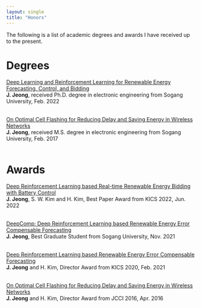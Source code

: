 ```yaml
---
layout: single
title: "Honors"
---
```


The following is a list of academic degrees and awards I have received up to the present.

# __Degrees__<br/>

[Deep Learning and Reinforcement Learning for Renewable Energy Forecasting, Control, and Bidding](https://dcollection.sogang.ac.kr/dcollection/srch/srchDetail/000000066489)<br/>
__J. Jeong__, received Ph.D. degree in electronic engineering from Sogang University, Feb. 2022<br/><br/>

[On Optimal Cell Flashing for Reducing Delay and Saving Energy in Wireless Networks](https://dcollection.sogang.ac.kr/dcollection/srch/srchDetail/000000061431)<br/>
__J. Jeong__, received M.S. degree in electronic engineering from Sogang University, Feb. 2017<br/><br/>

# __Awards__<br/>

[Deep Reinforcement Learning based Real-time Renewable Energy Bidding with Battery Control](https://github.com/Jaeik-Jeong/DeepBid/blob/main/Award_KICS_2022.jpg)<br/>
__J. Jeong__, S. W. Kim and H. Kim, Best Paper Award from KICS 2022, Jun. 2022<br/><br/>

[DeepComp: Deep Reinforcement Learning based Renewable Energy Error Compensable Forecasting](https://github.com/Jaeik-Jeong/DeepComp/blob/main/Award_Sogang_2021.jpg)<br/>
__J. Jeong__, Best Graduate Student from Sogang University, Nov. 2021<br/><br/>

[Deep Reinforcement Learning based Renewable Energy Error Compensable Forecasting](https://github.com/Jaeik-Jeong/ECF/blob/main/Award_KICS_2020.jpg)<br/>
__J. Jeong__ and H. Kim, Director Award from KICS 2020, Feb. 2021<br/><br/>

[On Optimal Cell Flashing for Reducing Delay and Saving Energy in Wireless Networks](https://github.com/Jaeik-Jeong/Cell-Flashing/blob/main/Award_JCCI_2016.jpg)<br/>
__J. Jeong__ and H. Kim, Director Award from JCCI 2016, Apr. 2016<br/><br/>
